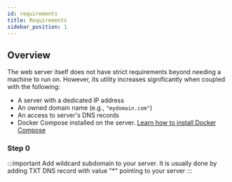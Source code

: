 ```yaml
---
id: requirements
title: Requirements
sidebar_position: 1
---
```


## Overview

The web server itself does not have strict requirements beyond needing a machine to run on. However, its utility increases significantly when coupled with the following:

- A server with a dedicated IP address
- An owned domain name (e.g., `"mydomain.com"`)
- An access to server's DNS records
- Docker Compose installed on the server. [Learn how to install Docker Compose](https://docs.docker.com/compose/install/)

### Step 0

:::important
Add wildcard subdomain to your server.
It is usually done by adding TXT DNS record with value "\*" pointing to your server
:::
